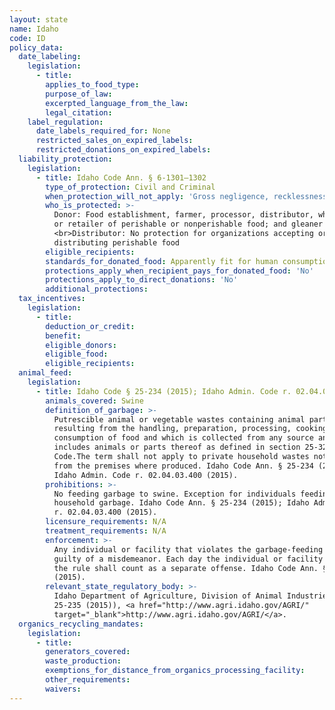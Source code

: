 ```yaml
---
layout: state
name: Idaho
code: ID
policy_data:
  date_labeling:
    legislation:
      - title:
        applies_to_food_type:
        purpose_of_law:
        excerpted_language_from_the_law:
        legal_citation:
    label_regulation:
      date_labels_required_for: None
      restricted_sales_on_expired_labels:
      restricted_donations_on_expired_labels:
  liability_protection:
    legislation:
      - title: Idaho Code Ann. § 6-1301—1302
        type_of_protection: Civil and Criminal
        when_protection_will_not_apply: 'Gross negligence, recklessness, or intentional misconduct'
        who_is_protected: >-
          Donor: Food establishment, farmer, processor, distributor, wholesaler,
          or retailer of perishable or nonperishable food; and gleaner
          <br>Distributor: No protection for organizations accepting or
          distributing perishable food
        eligible_recipients:
        standards_for_donated_food: Apparently fit for human consumption
        protections_apply_when_recipient_pays_for_donated_food: 'No'
        protections_apply_to_direct_donations: 'No'
        additional_protections:
  tax_incentives:
    legislation:
      - title:
        deduction_or_credit:
        benefit:
        eligible_donors:
        eligible_food:
        eligible_recipients:
  animal_feed:
    legislation:
      - title: Idaho Code § 25-234 (2015); Idaho Admin. Code r. 02.04.03.400 (2015)
        animals_covered: Swine
        definition_of_garbage: >-
          Putrescible animal or vegetable wastes containing animal parts,
          resulting from the handling, preparation, processing, cooking or
          consumption of food and which is collected from any source and
          includes animals or parts thereof as defined in section 25-3201, Idaho
          Code.The term shall not apply to private household wastes not removed
          from the premises where produced. Idaho Code Ann. § 25-234 (2015);
          Idaho Admin. Code r. 02.04.03.400 (2015).
        prohibitions: >-
          No feeding garbage to swine. Exception for individuals feeding
          household garbage. Idaho Code Ann. § 25-234 (2015); Idaho Admin. Code
          r. 02.04.03.400 (2015).
        licensure_requirements: N/A
        treatment_requirements: N/A
        enforcement: >-
          Any individual or facility that violates the garbage-feeding rule is
          guilty of a misdemeanor. Each day the individual or facility violates
          the rule shall count as a separate offense. Idaho Code Ann. § 25-234
          (2015).
        relevant_state_regulatory_body: >-
          Idaho Department of Agriculture, Division of Animal Industries (§
          25-235 (2015)), <a href="http://www.agri.idaho.gov/AGRI/"
          target="_blank">http://www.agri.idaho.gov/AGRI/</a>.
  organics_recycling_mandates:
    legislation:
      - title:
        generators_covered:
        waste_production:
        exemptions_for_distance_from_organics_processing_facility:
        other_requirements:
        waivers:
---
```


